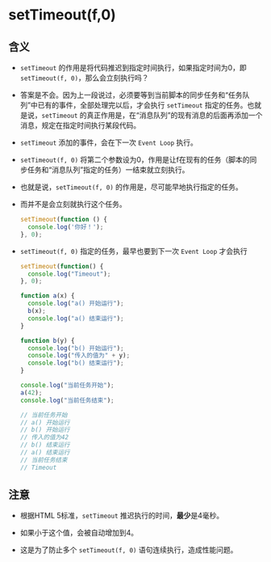 # setTimeout(f,0)

## 含义

*   `setTimeout` 的作用是将代码推迟到指定时间执行，如果指定时间为0，即 `setTimeout(f, 0)`，那么会立刻执行吗？

*   答案是不会。因为上一段说过，必须要等到当前脚本的同步任务和“任务队列”中已有的事件，全部处理完以后，才会执行 `setTimeout` 指定的任务。也就是说，`setTimeout` 的真正作用是，在“消息队列”的现有消息的后面再添加一个消息，规定在指定时间执行某段代码。

*   `setTimeout` 添加的事件，会在下一次 `Event Loop` 执行。

*   `setTimeout(f, 0)` 将第二个参数设为0，作用是让f在现有的任务（脚本的同步任务和“消息队列”指定的任务）一结束就立刻执行。

*   也就是说，`setTimeout(f, 0)` 的作用是，尽可能早地执行指定的任务。

*   而并不是会立刻就执行这个任务。

    ```javascript
    setTimeout(function () {
      console.log('你好！');
    }, 0);
    ```

*   `setTimeout(f, 0)` 指定的任务，最早也要到下一次 `Event Loop` 才会执行

    ```javascript
    setTimeout(function() {
      console.log("Timeout");
    }, 0);

    function a(x) {
      console.log("a() 开始运行");
      b(x);
      console.log("a() 结束运行");
    }

    function b(y) {
      console.log("b() 开始运行");
      console.log("传入的值为" + y);
      console.log("b() 结束运行");
    }

    console.log("当前任务开始");
    a(42);
    console.log("当前任务结束");

    // 当前任务开始
    // a() 开始运行
    // b() 开始运行
    // 传入的值为42
    // b() 结束运行
    // a() 结束运行
    // 当前任务结束
    // Timeout
    ```

## 注意

*   根据HTML 5标准，`setTimeout` 推迟执行的时间，**最少**是4毫秒。

*   如果小于这个值，会被自动增加到4。

*   这是为了防止多个 `setTimeout(f, 0)` 语句连续执行，造成性能问题。
